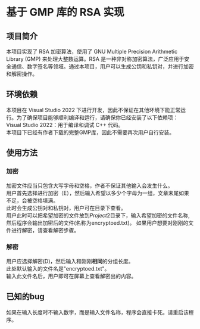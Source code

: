 # 基于 GMP 库的 RSA 实现
## 项目简介
本项目实现了 RSA 加密算法，使用了 GNU Multiple Precision Arithmetic Library (GMP) 来处理大整数运算。RSA 是一种非对称加密算法，广泛应用于安全通信、数字签名等领域。通过本项目，用户可以生成公钥和私钥对，并进行加密和解密操作。

## 环境依赖
本项目在 Visual Studio 2022 下进行开发，因此不保证在其他环境下能正常运行。为了确保项目能够顺利编译和运行，请确保你已经安装了以下依赖项：        
Visual Studio 2022：用于编译和调试 C++ 代码。   
本项目下已经有作者下载的完整GMP库，因此不需要再次用户自行安装。 
## 使用方法 

### 加密 
加密文件应当只包含大写字母和空格，作者不保证其他输入会发生什么。    
用户首先选择进行加密（E），然后输入希望以多少个字母为一组，文章末尾如果不足，会被空格填满。     
此时会生成公钥对和私钥对，用户可在目录下查看。  
用户此时可以把希望加密的文件放到$Project2$目录下，输入希望加密的文件名称,然后程序会输出加密后的文件(名称为encryptoed.txt)。
如果用户想要对刚刚的文件进行解密，请查看解密步骤。  

### 解密

用户应选择解密(D)，然后输入和刚刚**相同**的分组长度。   
此处默认输入的文件名是"encryptoed.txt"。    
输入此文件名后，用户即可在屏幕上查看解密出的内容。  



## 已知的bug
如果在输入长度时不输入数字，而是输入文件名称，程序会直接卡死。请重启该程序。